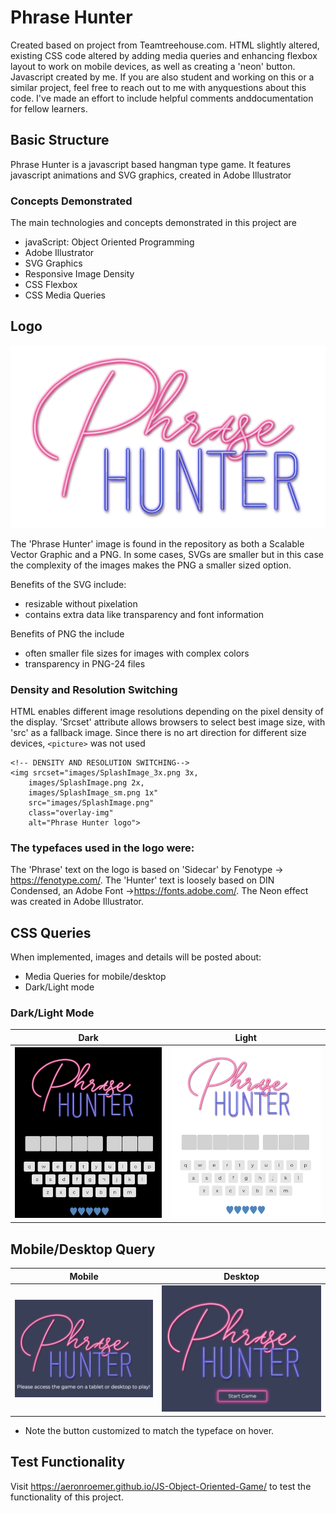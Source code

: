 # Phrase Hunter
Created based on project from Teamtreehouse.com. 
HTML slightly altered, existing CSS code altered by adding media queries and enhancing flexbox layout to work on mobile devices, as well as creating a 'neon' button. 
Javascript created by me. 
If you are also student and  working on this or a similar project, feel free to reach out to me with anyquestions about this code. I've made an effort to include helpful comments anddocumentation for fellow learners. 

## Basic Structure

Phrase Hunter is a javascript based hangman type game. It features javascript animations and SVG graphics, created in Adobe Illustrator

### Concepts Demonstrated

The main technologies and concepts demonstrated in this project are

* javaScript: Object Oriented Programming
* Adobe Illustrator
* SVG Graphics
* Responsive Image Density 
* CSS Flexbox
* CSS Media Queries

## Logo
![Phrase Hunter Logo](/images/SplashImage.png)

The 'Phrase Hunter' image is found in the repository as both a Scalable Vector Graphic and a PNG. In some cases, SVGs are smaller but in this case the complexity of the images makes the PNG a smaller sized option. 

Benefits of the SVG include:
* resizable without pixelation
* contains extra data like transparency and font information

Benefits of PNG the include
* often smaller file sizes for images with complex colors
* transparency in PNG-24 files
### Density and Resolution Switching
HTML enables different image resolutions depending on the pixel density of the display. 'Srcset' attribute allows browsers to select best image size, with 'src' as a fallback image. Since there is no art direction for different size devices, ```<picture>``` was not used
```
<!-- DENSITY AND RESOLUTION SWITCHING-->
<img srcset="images/SplashImage_3x.png 3x,
    images/SplashImage.png 2x,
    images/SplashImage_sm.png 1x"
    src="images/SplashImage.png"
    class="overlay-img"
    alt="Phrase Hunter logo">
```
### The typefaces used in the logo were:
The 'Phrase' text on the logo is based on 'Sidecar' by Fenotype -> https://fenotype.com/. The 'Hunter' text is loosely based on DIN Condensed, an Adobe Font ->https://fonts.adobe.com/. The Neon effect was created in Adobe Illustrator.

## CSS Queries
When implemented, images and details will be posted about: 

 * Media Queries for mobile/desktop
 * Dark/Light mode 

### Dark/Light Mode
| Dark| Light |
| --- | --- |
| ![Dark Mode](/READMEimages/DarkMode.png) | ![Light Mode](/READMEimages/LightMode.png) |

## Mobile/Desktop Query
| Mobile| Desktop |
| --- | --- |
| ![Mobile asks user to switch devices](/READMEimages/MediaQuery.png) | ![Full Size Device Displays Correctly](/READMEimages/QueryFull.png) |

* Note the button customized to match the typeface on hover. 

## Test Functionality

Visit https://aeronroemer.github.io/JS-Object-Oriented-Game/ to test the functionality of this project. 
